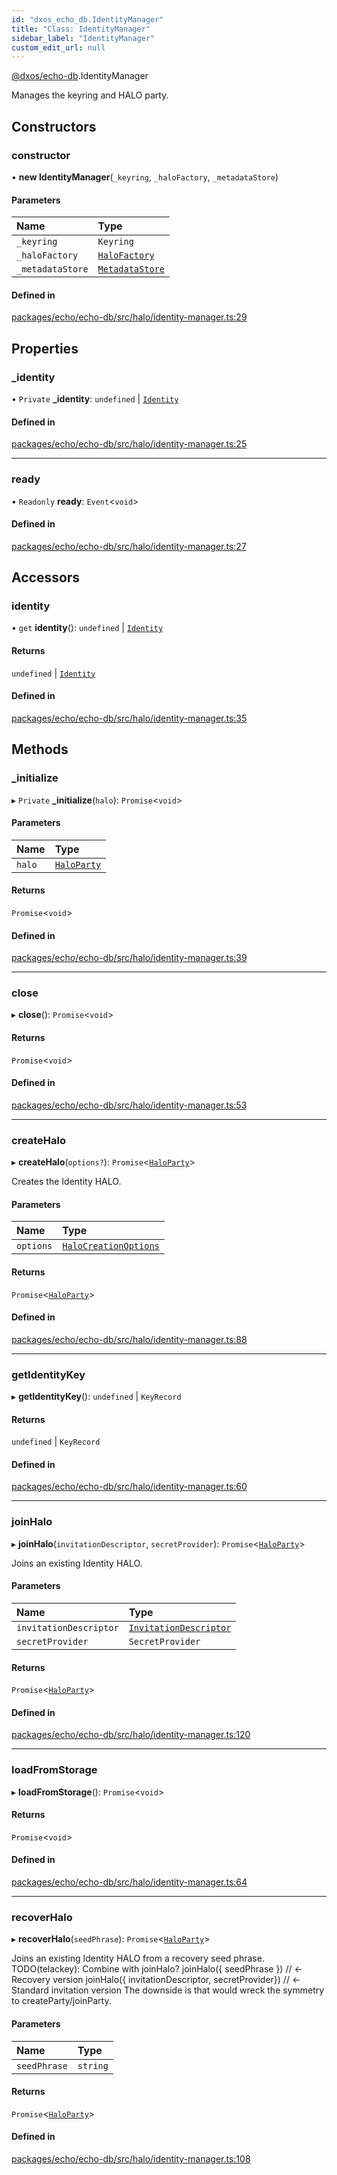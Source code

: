 ```yaml
---
id: "dxos_echo_db.IdentityManager"
title: "Class: IdentityManager"
sidebar_label: "IdentityManager"
custom_edit_url: null
---
```


[@dxos/echo-db](../modules/dxos_echo_db.md).IdentityManager

Manages the keyring and HALO party.

## Constructors

### constructor

• **new IdentityManager**(`_keyring`, `_haloFactory`, `_metadataStore`)

#### Parameters

| Name | Type |
| :------ | :------ |
| `_keyring` | `Keyring` |
| `_haloFactory` | [`HaloFactory`](dxos_echo_db.HaloFactory.md) |
| `_metadataStore` | [`MetadataStore`](dxos_echo_db.MetadataStore.md) |

#### Defined in

[packages/echo/echo-db/src/halo/identity-manager.ts:29](https://github.com/dxos/protocols/blob/c793f0fed/packages/echo/echo-db/src/halo/identity-manager.ts#L29)

## Properties

### \_identity

• `Private` **\_identity**: `undefined` \| [`Identity`](dxos_echo_db.Identity.md)

#### Defined in

[packages/echo/echo-db/src/halo/identity-manager.ts:25](https://github.com/dxos/protocols/blob/c793f0fed/packages/echo/echo-db/src/halo/identity-manager.ts#L25)

___

### ready

• `Readonly` **ready**: `Event`<`void`\>

#### Defined in

[packages/echo/echo-db/src/halo/identity-manager.ts:27](https://github.com/dxos/protocols/blob/c793f0fed/packages/echo/echo-db/src/halo/identity-manager.ts#L27)

## Accessors

### identity

• `get` **identity**(): `undefined` \| [`Identity`](dxos_echo_db.Identity.md)

#### Returns

`undefined` \| [`Identity`](dxos_echo_db.Identity.md)

#### Defined in

[packages/echo/echo-db/src/halo/identity-manager.ts:35](https://github.com/dxos/protocols/blob/c793f0fed/packages/echo/echo-db/src/halo/identity-manager.ts#L35)

## Methods

### \_initialize

▸ `Private` **_initialize**(`halo`): `Promise`<`void`\>

#### Parameters

| Name | Type |
| :------ | :------ |
| `halo` | [`HaloParty`](dxos_echo_db.HaloParty.md) |

#### Returns

`Promise`<`void`\>

#### Defined in

[packages/echo/echo-db/src/halo/identity-manager.ts:39](https://github.com/dxos/protocols/blob/c793f0fed/packages/echo/echo-db/src/halo/identity-manager.ts#L39)

___

### close

▸ **close**(): `Promise`<`void`\>

#### Returns

`Promise`<`void`\>

#### Defined in

[packages/echo/echo-db/src/halo/identity-manager.ts:53](https://github.com/dxos/protocols/blob/c793f0fed/packages/echo/echo-db/src/halo/identity-manager.ts#L53)

___

### createHalo

▸ **createHalo**(`options?`): `Promise`<[`HaloParty`](dxos_echo_db.HaloParty.md)\>

Creates the Identity HALO.

#### Parameters

| Name | Type |
| :------ | :------ |
| `options` | [`HaloCreationOptions`](../interfaces/dxos_echo_db.HaloCreationOptions.md) |

#### Returns

`Promise`<[`HaloParty`](dxos_echo_db.HaloParty.md)\>

#### Defined in

[packages/echo/echo-db/src/halo/identity-manager.ts:88](https://github.com/dxos/protocols/blob/c793f0fed/packages/echo/echo-db/src/halo/identity-manager.ts#L88)

___

### getIdentityKey

▸ **getIdentityKey**(): `undefined` \| `KeyRecord`

#### Returns

`undefined` \| `KeyRecord`

#### Defined in

[packages/echo/echo-db/src/halo/identity-manager.ts:60](https://github.com/dxos/protocols/blob/c793f0fed/packages/echo/echo-db/src/halo/identity-manager.ts#L60)

___

### joinHalo

▸ **joinHalo**(`invitationDescriptor`, `secretProvider`): `Promise`<[`HaloParty`](dxos_echo_db.HaloParty.md)\>

Joins an existing Identity HALO.

#### Parameters

| Name | Type |
| :------ | :------ |
| `invitationDescriptor` | [`InvitationDescriptor`](dxos_echo_db.InvitationDescriptor.md) |
| `secretProvider` | `SecretProvider` |

#### Returns

`Promise`<[`HaloParty`](dxos_echo_db.HaloParty.md)\>

#### Defined in

[packages/echo/echo-db/src/halo/identity-manager.ts:120](https://github.com/dxos/protocols/blob/c793f0fed/packages/echo/echo-db/src/halo/identity-manager.ts#L120)

___

### loadFromStorage

▸ **loadFromStorage**(): `Promise`<`void`\>

#### Returns

`Promise`<`void`\>

#### Defined in

[packages/echo/echo-db/src/halo/identity-manager.ts:64](https://github.com/dxos/protocols/blob/c793f0fed/packages/echo/echo-db/src/halo/identity-manager.ts#L64)

___

### recoverHalo

▸ **recoverHalo**(`seedPhrase`): `Promise`<[`HaloParty`](dxos_echo_db.HaloParty.md)\>

Joins an existing Identity HALO from a recovery seed phrase.
TODO(telackey): Combine with joinHalo?
  joinHalo({ seedPhrase }) // <- Recovery version
  joinHalo({ invitationDescriptor, secretProvider}) // <- Standard invitation version
The downside is that would wreck the symmetry to createParty/joinParty.

#### Parameters

| Name | Type |
| :------ | :------ |
| `seedPhrase` | `string` |

#### Returns

`Promise`<[`HaloParty`](dxos_echo_db.HaloParty.md)\>

#### Defined in

[packages/echo/echo-db/src/halo/identity-manager.ts:108](https://github.com/dxos/protocols/blob/c793f0fed/packages/echo/echo-db/src/halo/identity-manager.ts#L108)
